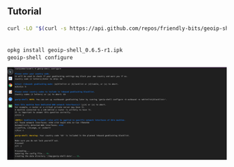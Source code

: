 ## Tutorial

```bash
curl -LO "$(curl -s https://api.github.com/repos/friendly-bits/geoip-shell/releases | grep -m1 -o 'https://github.com/friendly-bits/geoip-shell/releases/.*geoip-shell_.*\.ipk')"


opkg install geoip-shell_0.6.5-r1.ipk
geoip-shell configure

```

![Configuração](https://github.com/ramonalvesmodesto2/openwrt/blob/main/imagem.png)
